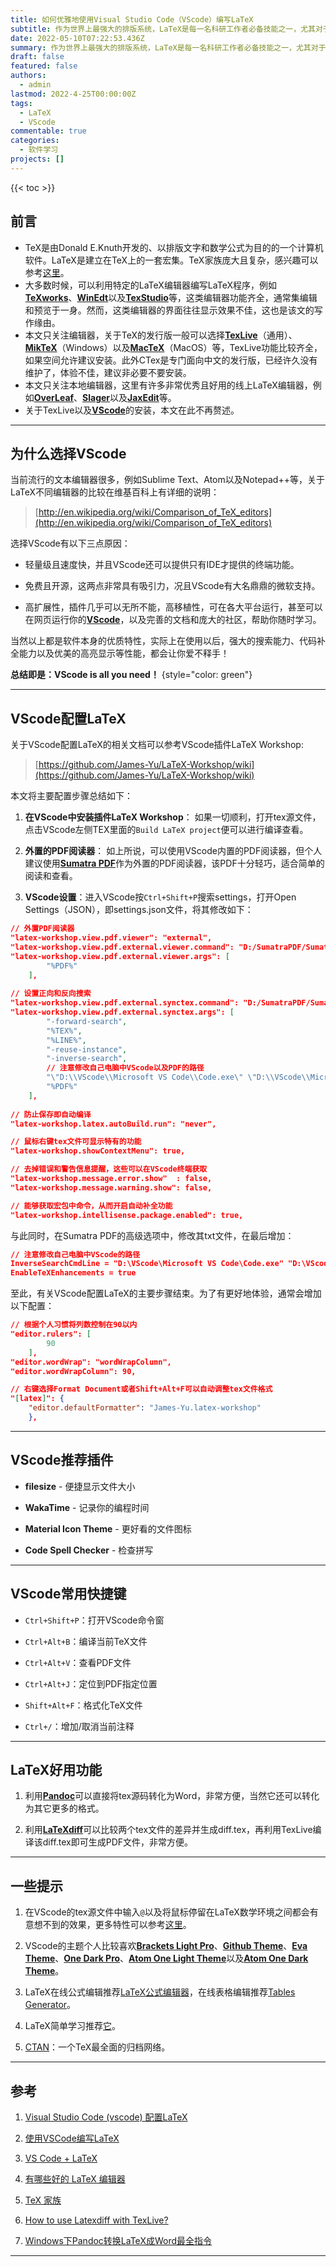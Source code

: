```yaml
---
title: 如何优雅地使用Visual Studio Code（VScode）编写LaTeX
subtitle: 作为世界上最强大的排版系统，LaTeX是每一名科研工作者必备技能之一，尤其对于理工科而言，其重要性不言而喻。LaTeX并非“所见即所得”，选择合适且舒适的编辑器能让你的写作事半功倍。
date: 2022-05-10T07:22:53.436Z
summary: 作为世界上最强大的排版系统，LaTeX是每一名科研工作者必备技能之一，尤其对于理工科而言，其重要性不言而喻。LaTeX并非“所见即所得”，选择合适且舒适的编辑器能让你的写作事半功倍。
draft: false
featured: false
authors:
  - admin
lastmod: 2022-4-25T00:00:00Z
tags:
  - LaTeX
  - VScode
commentable: true
categories:
  - 软件学习
projects: []
---
```

{{< toc >}}

## **前言**

* TeX是由Donald E.Knuth开发的、以排版文字和数学公式为目的的一个计算机软件。LaTeX是建立在TeX上的一套宏集。TeX家族庞大且复杂，感兴趣可以参考[这里](https://www.overleaf.com/learn/latex/Articles/The_TeX_family_tree%3A_LaTeX%2C_pdfTeX%2C_XeTeX%2C_LuaTeX_and_ConTeXt)。
* 大多数时候，可以利用特定的LaTeX编辑器编写LaTeX程序，例如[**TeXworks**](https://tug.org/texworks/)、[**WinEdt**](https://www.winedt.com/)以及[**TexStudio**](https://www.texstudio.org/)等，这类编辑器功能齐全，通常集编辑和预览于一身。然而，这类编辑器的界面往往显示效果不佳，这也是该文的写作缘由。
* 本文只关注编辑器，关于TeX的发行版一般可以选择[**TexLive**](https://www.latex-project.org/)（通用）、[**MikTeX**](https://miktex.org/)（Windows）以及[**MacTeX**](https://www.tug.org/mactex/)（MacOS）等，TexLive功能比较齐全，如果空间允许建议安装。此外CTex是专门面向中文的发行版，已经许久没有维护了，体验不佳，建议非必要不要安装。
* 本文只关注本地编辑器，这里有许多非常优秀且好用的线上LaTeX编辑器，例如[**OverLeaf**](https://www.overleaf.com/)、[**Slager**](https://www.slager.cn/#/home)以及[**JaxEdit**](http://jaxedit.com/note/)等。
* 关于TexLive以及[**VScode**](https://code.visualstudio.com/)的安装，本文在此不再赘述。

- - -

## **为什么选择VScode**

当前流行的文本编辑器很多，例如Sublime Text、Atom以及Notepad++等，关于LaTeX不同编辑器的比较在维基百科上有详细的说明：

> [http://en.wikipedia.org/wiki/Comparison_of_TeX_editors](http://en.wikipedia.org/wiki/Comparison_of_TeX_editors)

选择VScode有以下三点原因：

* 轻量级且速度快，并且VScode还可以提供只有IDE才提供的终端功能。
  
* 免费且开源，这两点非常具有吸引力，况且VScode有大名鼎鼎的微软支持。
  
* 高扩展性，插件几乎可以无所不能，高移植性，可在各大平台运行，甚至可以在网页运行你的[**VScode**](https://github.com/coder/code-server)，以及完善的文档和庞大的社区，帮助你随时学习。

当然以上都是软件本身的优质特性，实际上在使用以后，强大的搜索能力、代码补全能力以及优美的高亮显示等性能，都会让你爱不释手！

**总结即是：VScode is all you need！**
{style="color: green"}

- - -

## **VScode配置LaTeX**

关于VScode配置LaTeX的相关文档可以参考VScode插件LaTeX Workshop:

> [https://github.com/James-Yu/LaTeX-Workshop/wiki](https://github.com/James-Yu/LaTeX-Workshop/wiki)

本文将主要配置步骤总结如下：

1. **在VScode中安装插件LaTeX Workshop**： 如果一切顺利，打开tex源文件，点击VScode左侧TEX里面的`Build LaTeX project`便可以进行编译查看。
  
2. **外置的PDF阅读器**： 如上所说，可以使用VScode内置的PDF阅读器，但个人建议使用[**Sumatra PDF**](https://www.sumatrapdfreader.org/download-free-pdf-viewer)作为外置的PDF阅读器，该PDF十分轻巧，适合简单的阅读和查看。

3. **VScode设置**：进入VScode按`Ctrl+Shift+P`搜索settings，打开Open Settings（JSON），即settings.json文件，将其修改如下：

```json
// 外置PDF阅读器
"latex-workshop.view.pdf.viewer": "external",
"latex-workshop.view.pdf.external.viewer.command": "D:/SumatraPDF/SumatraPDF.exe", // 注意修改自己电脑中PDF的路径
"latex-workshop.view.pdf.external.viewer.args": [
        "%PDF%"
    ],
 
// 设置正向和反向搜索
"latex-workshop.view.pdf.external.synctex.command": "D:/SumatraPDF/SumatraPDF.exe", // 注意修改自己电脑中PDF的路径
"latex-workshop.view.pdf.external.synctex.args": [
        "-forward-search",
        "%TEX%",
        "%LINE%",
        "-reuse-instance",
        "-inverse-search",
        // 注意修改自己电脑中VScode以及PDF的路径
        "\"D:\\VScode\\Microsoft VS Code\\Code.exe\" \"D:\\VScode\\Microsoft VS Code\\resources\\app\\out\\cli.js\" --ms-enable-electron-run-as-node -r -g \"%f:%l\"",
        "%PDF%"
    ],
  
// 防止保存即自动编译
"latex-workshop.latex.autoBuild.run": "never",

// 鼠标右键tex文件可显示特有的功能
"latex-workshop.showContextMenu": true,

// 去掉错误和警告信息提醒，这些可以在VScode终端获取
"latex-workshop.message.error.show"  : false,
"latex-workshop.message.warning.show": false,

// 能够获取宏包中命令，从而开启自动补全功能
"latex-workshop.intellisense.package.enabled": true,
```

与此同时，在Sumatra PDF的高级选项中，修改其txt文件，在最后增加：

```json
// 注意修改自己电脑中VScode的路径
InverseSearchCmdLine = "D:\VScode\Microsoft VS Code\Code.exe" "D:\VScode\Microsoft VS Code\resources\app\out\cli.js" --ms-enable-electron-run-as-node -r -g "%f:%l"
EnableTeXEnhancements = true
```

至此，有关VScode配置LaTeX的主要步骤结束。为了有更好地体验，通常会增加以下配置：

```json
// 根据个人习惯将列数控制在90以内
"editor.rulers": [
        90
    ],
"editor.wordWrap": "wordWrapColumn",
"editor.wordWrapColumn": 90,

// 右键选择Format Document或者Shift+Alt+F可以自动调整tex文件格式
"[latex]": {
    "editor.defaultFormatter": "James-Yu.latex-workshop"
    },
```

- - -

## **VScode推荐插件**

* **filesize** - 便捷显示文件大小

* **WakaTime** - 记录你的编程时间

* **Material Icon Theme** - 更好看的文件图标

* **Code Spell Checker** - 检查拼写

- - -

## **VScode常用快捷键**

* `Ctrl+Shift+P`：打开VScode命令窗

* `Ctrl+Alt+B`：编译当前TeX文件

* `Ctrl+Alt+V`：查看PDF文件

* `Ctrl+Alt+J`：定位到PDF指定位置

* `Shift+Alt+F`：格式化TeX文件

* `Ctrl+/`：增加/取消当前注释

- - -

## **LaTeX好用功能**

1. 利用[**Pandoc**](https://pandoc.org/)可以直接将tex源码转化为Word，非常方便，当然它还可以转化为其它更多的格式。

2. 利用[**LaTeXdiff**](https://www.overleaf.com/learn/latex/Articles/Using_Latexdiff_For_Marking_Changes_To_Tex_Documents)可以比较两个tex文件的差异并生成diff.tex，再利用TexLive编译该diff.tex即可生成PDF文件，非常方便。

- - -

## **一些提示**

1. 在VScode的tex源文件中输入`@`以及将鼠标停留在LaTeX数学环境之间都会有意想不到的效果，更多特性可以参考[这里](https://github.com/James-Yu/LaTeX-Workshop)。

2. VScode的主题个人比较喜欢[**Brackets Light Pro**](https://marketplace.visualstudio.com/items?itemName=fehey.brackets-light-pro)、[**Github Theme**](https://marketplace.visualstudio.com/items?itemName=GitHub.github-vscode-theme)、[**Eva Theme**](https://marketplace.visualstudio.com/items?itemName=fisheva.eva-theme)、[**One Dark Pro**](https://marketplace.visualstudio.com/items?itemName=zhuangtongfa.Material-theme)、[**Atom One Light Theme**](https://marketplace.visualstudio.com/items?itemName=akamud.vscode-theme-onelight)以及[**Atom One Dark Theme**](https://marketplace.visualstudio.com/items?itemName=akamud.vscode-theme-onedark)。

3. LaTeX在线公式编辑推荐[LaTeX公式编辑器](https://www.latexlive.com/home)，在线表格编辑推荐[Tables Generator](https://www.tablesgenerator.com/latex_tables)。

4. LaTeX简单学习推荐[它](https://www.overleaf.com/learn/latex/Learn_LaTeX_in_30_minutes)。

5. [CTAN](https://www.ctan.org/)：一个TeX最全面的归档网络。

- - -

## **参考**

1. [Visual Studio Code (vscode) 配置LaTeX](https://zhuanlan.zhihu.com/p/166523064)

2. [使用VSCode编写LaTeX](https://zhuanlan.zhihu.com/p/38178015)

3. [VS Code + LaTeX](https://zhuanlan.zhihu.com/p/108095566)

4. [有哪些好的 LaTeX 编辑器](https://www.zhihu.com/question/19954023/answer/23121933)

5. [TeX 家族](https://zhuanlan.zhihu.com/p/248669482)

6. [How to use Latexdiff with TexLive?](https://tex.stackexchange.com/questions/376483/how-to-use-latexdiff-with-texlive)

7. [Windows下Pandoc转换LaTeX成Word最全指令](https://blog.csdn.net/qq_27464321/article/details/88853270)

---
